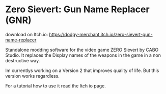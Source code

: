 # Zero Sievert: Gun Name Replacer (GNR)

download on Itch.io: https://dodgy-merchant.itch.io/zero-sievert-gun-name-replacer

Standalone modding software for the video game ZERO Sievert by CABO Studio.
It replaces the Display names of the weapons in the game in a non destructive way.

Im currentlys working on a Version 2 that improves quality of life.
But this version works regardless.

For a tutorial how to use it read the Itch io page.
